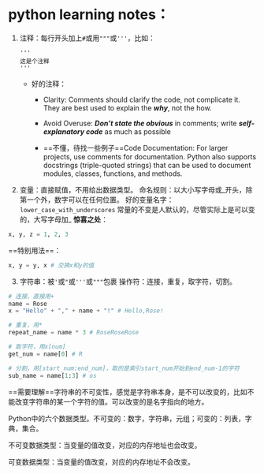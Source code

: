 # python learning notes：

1. 注释：每行开头加上`#`或用`"""`或`'''`，比如：

    ```
    '''
    这是个注释
    '''
    ```
    
    - 好的注释：
        - Clarity: Comments should clarify the code, not complicate it. They are best used to explain the ***why***, not the how.

        - Avoid Overuse: ***Don’t state the obvious*** in comments; write ***self-explanatory code*** as much as possible

        - ==不懂，待找一些例子==Code Documentation: For larger projects, use comments for documentation. Python also supports docstrings (triple-quoted strings) that can be used to document modules, classes, functions, and methods.
2. 变量：直接赋值，不用给出数据类型。
命名规则：以大小写字母或_开头，除第一个外，数字可以在任何位置。
好的变量名字：`lower_case_with_underscores`
常量的不变是人默认的，尽管实际上是可以变的，大写字母加_
**惊喜之处**：
```python
x, y, z = 1, 2, 3
```
==特别用法==：
```python
x, y = y, x # 交换x和y的值
```
3. 字符串：被`'`或`"`或`'''`或`"""`包裹
操作符：连接，重复，取字符，切割。
```python
# 连接，直接用+
name = Rose
x = "Hello" + "," + name + "!" # Hello,Rose!

# 重复，用*
repeat_name = name * 3 # RoseRoseRose

# 取字符，用x[num]
get_num = name[0] # R

# 分割，用[start_num:end_num]，取的是索引start_num开始到end_num-1的字符
sub_name = name[1:3] # os
```
==需要理解==字符串的不可变性，感觉是字符串本身，是不可以改变的，比如不能改变字符串的某一个字符的值。可以改变的是名字指向的地方。

Python中的六个数据类型。不可变的：数字，字符串，元组；可变的：列表，字典，集合。

不可变数据类型：当变量的值改变，对应的内存地址也会改变。

可变数据类型：当变量的值改变，对应的内存地址不会改变。


